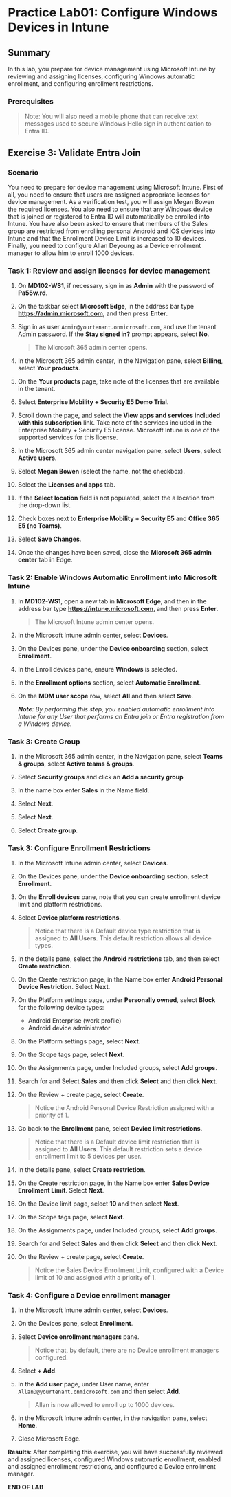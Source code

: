 # Practice Lab01: Configure Windows Devices in Intune

## Summary

In this lab, you prepare for device management using Microsoft Intune by reviewing and assigning licenses, configuring Windows automatic enrollment, and configuring enrollment restrictions. 

### Prerequisites

  > Note: You will also need a mobile phone that can receive text messages used to secure Windows Hello sign in authentication to Entra ID.

## Exercise 3: Validate Entra Join

### Scenario

You need to prepare for device management using Microsoft Intune. First of all, you need to ensure that users are assigned appropriate licenses for device management. As a verification test, you will assign Megan Bowen the required licenses. You also need to ensure that any Windows device that is joined or registered to Entra ID will automatically be enrolled into Intune. You have also been asked to ensure that members of the Sales group are restricted from enrolling personal Android and iOS devices into Intune and that the Enrollment Device Limit is increased to 10 devices. Finally, you need to configure Allan Deyoung as a Device enrollment manager to allow him to enroll 1000 devices.

### Task 1: Review and assign licenses for device management

1. On **MD102-WS1**, if necessary, sign in as **Admin** with the password of **Pa55w.rd**.

2. On the taskbar select **Microsoft Edge**, in the address bar type **https://admin.microsoft.com**, and then press **Enter**.

3. Sign in as user `Admin@yourtenant.onmicrosoft.com`, and use the tenant Admin password. If the **Stay signed in?** prompt appears, select **No**. 

   > The Microsoft 365 admin center opens.

4. In the Microsoft 365 admin center, in the Navigation pane, select **Billing**, select **Your products**.

5. On the **Your products** page, take note of the licenses that are available in the tenant. 

6. Select **Enterprise Mobility + Security E5 Demo Trial**. 
  
7. Scroll down the page, and select the **View apps and services included with this subscription** link. Take note of the services included in the Enterprise Mobility + Security E5 license. Microsoft Intune is one of the supported services for this license.

8. In the Microsoft 365 admin center navigation pane, select **Users**, select **Active users**.

9. Select **Megan Bowen** (select the name, not the checkbox).

10. Select the **Licenses and apps** tab.

11. If the **Select location** field is not populated, select the a location from the drop-down list.

12. Check boxes next to **Enterprise Mobility + Security E5** and **Office 365 E5 (no Teams)**.

13. Select **Save Changes**.

14. Once the changes have been saved, close the **Microsoft 365 admin center** tab in Edge. 


### Task 2: Enable Windows Automatic Enrollment into Microsoft Intune

1. In **MD102-WS1**, open a new tab in **Microsoft Edge**, and then in the address bar type **https://intune.microsoft.com**, and then press **Enter**. 

   > The Microsoft Intune admin center opens.

2. In the Microsoft Intune admin center, select **Devices**.

3. On the Devices pane, under the **Device onboarding** section, select **Enrollment**.

4. In the Enroll devices pane, ensure **Windows** is selected.

5. In the **Enrollment options** section, select **Automatic Enrollment**.

6. On the **MDM user scope** row, select **All** and then select **Save**.

   _**Note**: By performing this step, you enabled automatic enrollment into Intune for any User that performs an Entra join or Entra registration from a Windows device._

### Task 3: Create Group

1. In the Microsoft 365 admin center, in the Navigation pane, select **Teams & groups**, select **Active teams & groups**.

2. Select **Security groups** and click an **Add a security group**
   
3. In the name box enter **Sales** in the Name field.

4. Select **Next**.

6. Select **Next**.

7. Select **Create group**.

### Task 3: Configure Enrollment Restrictions

1. In the Microsoft Intune admin center, select **Devices**.

2. On the Devices pane, under the **Device onboarding** section, select **Enrollment**.

3. On the **Enroll devices** pane, note that you can create enrollment device limit and platform restrictions. 

4. Select **Device platform restrictions**. 

   > Notice that there is a Default device type restriction that is assigned to **All Users**. This default restriction allows all device types.

5. In the details pane, select the **Android restrictions** tab, and then select **Create restriction**.

6. On the Create restriction page, in the Name box enter **Android Personal Device Restriction**. Select **Next**.

7. On the Platform settings page, under **Personally owned**, select **Block** for the following device types:

   - Android Enterprise (work profile)
   - Android device administrator

8. On the Platform settings page, select **Next**.

9. On the Scope tags page, select **Next**.

10. On the Assignments page, under Included groups, select **Add groups**.

11. Search for and Select **Sales** and then click **Select** and then click **Next**.

12. On the Review + create page, select **Create**.

    > Notice the Android Personal Device Restriction assigned with a priority of 1.

13. Go back to the **Enrollment** pane, select **Device limit restrictions**. 

    > Notice that there is a Default device limit restriction that is assigned to **All Users**. This default restriction sets a device enrollment limit to 5 devices per user.

14. In the details pane, select **Create restriction**.

15. On the Create restriction page, in the Name box enter **Sales Device Enrollment Limit**. Select **Next**.

16. On the Device limit page, select **10** and then select **Next**.

17. On the Scope tags page, select **Next**.

18. On the Assignments page, under Included groups, select **Add groups**.

19. Search for and Select **Sales** and then click **Select** and then click **Next**.

20. On the Review + create page, select **Create**.

    > Notice the Sales Device Enrollment Limit, configured with a Device limit of 10 and assigned with a priority of 1.

### Task 4: Configure a Device enrollment manager

1. In the Microsoft Intune admin center, select **Devices**.

2. On the Devices pane, select **Enrollment**.

3. Select **Device enrollment managers** pane. 

   > Notice that, by default, there are no Device enrollment managers configured.

4. Select **+ Add**.

5. In the **Add user** page, under User name, enter `AllanD@yourtenant.onmicrosoft.com` and then select **Add**.

   > Allan is now allowed to enroll up to 1000 devices.

6. In the Microsoft Intune admin center, in the navigation pane, select **Home**.

7. Close Microsoft Edge.

**Results**: After completing this exercise, you will have successfully reviewed and assigned licenses, configured Windows automatic enrollment, enabled and assigned enrollment restrictions, and configured a Device enrollment manager.


**END OF LAB**

